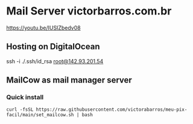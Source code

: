 # Mail Server victorbarros.com.br

https://youtu.be/IUSIZbedv08

## Hosting on DigitalOcean

ssh -i ./.ssh/id_rsa root@142.93.201.54

## MailCow as mail manager server

### Quick install

`curl -fsSL https://raw.githubusercontent.com/victorabarros/meu-pix-facil/main/set_mailcow.sh | bash`
